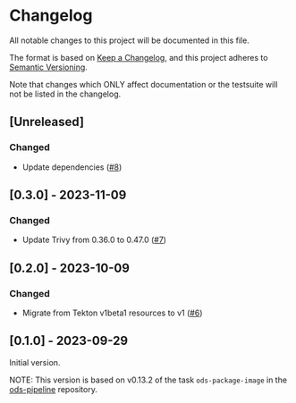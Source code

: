 # Changelog

All notable changes to this project will be documented in this file.

The format is based on [Keep a Changelog](https://keepachangelog.com/en/1.0.0/),
and this project adheres to [Semantic Versioning](https://semver.org/spec/v2.0.0.html).

Note that changes which ONLY affect documentation or the testsuite will not be
listed in the changelog.

## [Unreleased]

### Changed

- Update dependencies ([#8](https://github.com/opendevstack/ods-pipeline-image/pull/8))

## [0.3.0] - 2023-11-09

### Changed

- Update Trivy from 0.36.0 to 0.47.0 ([#7](https://github.com/opendevstack/ods-pipeline-image/pull/7))

## [0.2.0] - 2023-10-09

### Changed

- Migrate from Tekton v1beta1 resources to v1 ([#6](https://github.com/opendevstack/ods-pipeline-image/pull/6))

## [0.1.0] - 2023-09-29

Initial version.

NOTE: This version is based on v0.13.2 of the task `ods-package-image` in the [ods-pipeline](https://github.com/opendevstack/ods-pipeline) repository.
